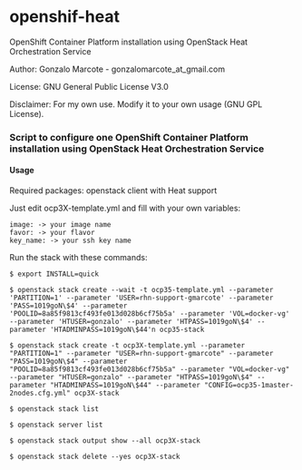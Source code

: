 # openshif-heat
OpenShift Container Platform installation using OpenStack Heat Orchestration Service

Author: Gonzalo Marcote - gonzalomarcote_at_gmail.com

License: GNU General Public License V3.0

Disclaimer: For my own use. Modify it to your own usage (GNU GPL License).

### Script to configure one OpenShift Container Platform installation using OpenStack Heat Orchestration Service

#### Usage
Required packages: openstack client with Heat support

Just edit ocp3X-template.yml and fill with your own variables:

	image: -> your image name
	favor: -> your flavor
	key_name: -> your ssh key name

Run the stack with these commands:

`$ export INSTALL=quick`

`$ openstack stack create --wait -t ocp35-template.yml --parameter 'PARTITION=1' --parameter 'USER=rhn-support-gmarcote' --parameter 'PASS=1019goN\$4' --parameter 'POOLID=8a85f9813cf493fe013d028b6cf75b5a' --parameter 'VOL=docker-vg' --parameter 'HTUSER=gonzalo' --parameter 'HTPASS=1019goN\$4' --parameter 'HTADMINPASS=1019goN\$44'n ocp35-stack`

`$ openstack stack create -t ocp3X-template.yml --parameter "PARTITION=1" --parameter "USER=rhn-support-gmarcote" --parameter "PASS=1019goN\$4" --parameter "POOLID=8a85f9813cf493fe013d028b6cf75b5a" --parameter "VOL=docker-vg" --parameter "HTUSER=gonzalo" --parameter "HTPASS=1019goN\$4" --parameter "HTADMINPASS=1019goN\$44" --parameter "CONFIG=ocp35-1master-2nodes.cfg.yml" ocp3X-stack`

`$ openstack stack list`

`$ openstack server list`

`$ openstack stack output show --all ocp3X-stack`

`$ openstack stack delete --yes ocp3X-stack`
